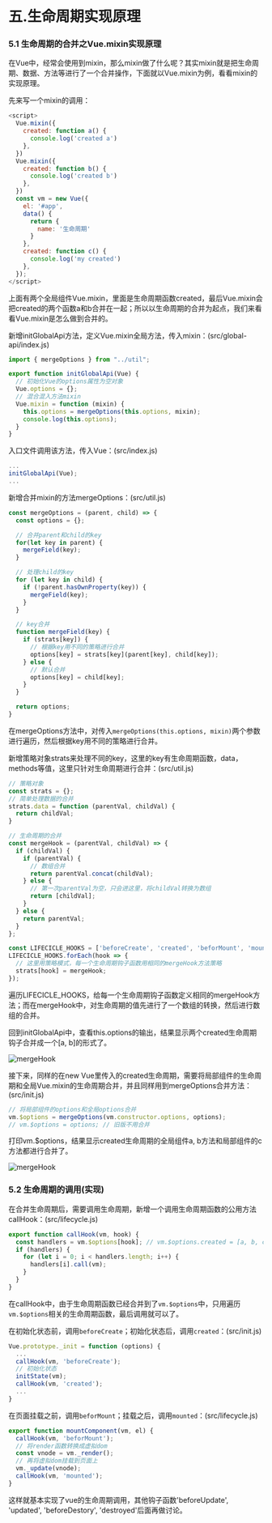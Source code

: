 # 五.生命周期实现原理

### 5.1 生命周期的合并之Vue.mixin实现原理

在Vue中，经常会使用到mixin，那么mixin做了什么呢？其实mixin就是把生命周期、数据、方法等进行了一个合并操作，下面就以Vue.mixin为例，看看mixin的实现原理。

先来写一个mixin的调用：

```js
<script>
  Vue.mixin({
    created: function a() {
      console.log('created a')
    },
  })
  Vue.mixin({
    created: function b() {
      console.log('created b')
    },
  })
  const vm = new Vue({
    el: '#app',
    data() {
      return {
        name: '生命周期'
      }
    },
    created: function c() {
      console.log('my created')
    },
  });
</script>
```

上面有两个全局组件Vue.mixin，里面是生命周期函数created，最后Vue.mixin会把created的两个函数a和b合并在一起；所以以生命周期的合并为起点，我们来看看Vue.mixin是怎么做到合并的。

新增initGlobalApi方法，定义Vue.mixin全局方法，传入mixin：(src/global-api/index.js)

```js
import { mergeOptions } from "../util";

export function initGlobalApi(Vue) {
  // 初始化Vue的options属性为空对象
  Vue.options = {};
  // 混合混入方法mixin
  Vue.mixin = function (mixin) {
    this.options = mergeOptions(this.options, mixin);
    console.log(this.options);
  }
}
```
入口文件调用该方法，传入Vue：(src/index.js)

```js
...
initGlobalApi(Vue);
...
```

新增合并mixin的方法mergeOptions：(src/util.js)

```js
const mergeOptions = (parent, child) => {
  const options = {};

  // 合并parent和child的key
  for(let key in parent) {
    mergeField(key);
  }

  // 处理child的key
  for (let key in child) {
    if (!parent.hasOwnProperty(key)) {
      mergeField(key);
    }
  }

  // key合并
  function mergeField(key) {
    if (strats[key]) {
      // 根据key用不同的策略进行合并
      options[key] = strats[key](parent[key], child[key]);
    } else {
      // 默认合并
      options[key] = child[key];
    }
  }

  return options;
}
```

在mergeOptions方法中，对传入`mergeOptions(this.options, mixin)`两个参数进行遍历，然后根据key用不同的策略进行合并。

新增策略对象strats来处理不同的key，这里的key有生命周期函数，data，methods等值，这里只针对生命周期进行合并：(src/util.js)

```js
// 策略对象
const strats = {};
// 简单处理数据的合并
strats.data = function (parentVal, childVal) {
  return childVal;
}

// 生命周期的合并
const mergeHook = (parentVal, childVal) => {
  if (childVal) {
    if (parentVal) {
      // 数组合并
      return parentVal.concat(childVal);
    } else {
      // 第一次parentVal为空，只会进这里，将childVal转换为数组
      return [childVal];
    }
  } else {
    return parentVal;
  }
};

const LIFECICLE_HOOKS = ['beforeCreate', 'created', 'beforMount', 'mounted', 'beforeUpdate', 'updated', 'beforeDestory', 'destroyed'];
LIFECICLE_HOOKS.forEach(hook => {
  // 这里用策略模式，每一个生命周期钩子函数用相同的mergeHook方法策略
  strats[hook] = mergeHook;
});
```

遍历LIFECICLE_HOOKS，给每一个生命周期钩子函数定义相同的mergeHook方法；而在mergeHook中，对生命周期的值先进行了一个数组的转换，然后进行数组的合并。

回到initGlobalApi中，查看this.options的输出，结果显示两个created生命周期钩子合并成一个[a, b]的形式了。

![mergeHook](https://user-images.githubusercontent.com/20060839/134856705-ad20a8eb-5309-4b23-873c-27b38fcfa275.png)

接下来，同样的在new Vue里传入的created生命周期，需要将局部组件的生命周期和全局Vue.mixin的生命周期合并，并且同样用到mergeOptions合并方法：(src/init.js)

```js
// 将局部组件的options和全局options合并
vm.$options = mergeOptions(vm.constructor.options, options);
// vm.$options = options; // 旧版不用合并
```
打印vm.$options，结果显示created生命周期的全局组件a, b方法和局部组件的c方法都进行合并了。

![mergeHook](https://user-images.githubusercontent.com/20060839/134857821-6e04b3f7-fd6f-43e5-8b05-f3c84098e108.png)

### 5.2 生命周期的调用(实现)

在合并生命周期后，需要调用生命周期，新增一个调用生命周期函数的公用方法callHook：(src/lifecycle.js)

```js
export function callHook(vm, hook) {
  const handlers = vm.$options[hook]; // vm.$options.created = [a, b, c]
  if (handlers) {
    for (let i = 0; i < handlers.length; i++) {
      handlers[i].call(vm);
    }
  }
}
```

在callHook中，由于生命周期函数已经合并到了`vm.$options`中，只用遍历`vm.$options`相关的生命周期函数，最后调用就可以了。

在初始化状态前，调用`beforeCreate`；初始化状态后，调用`created`：(src/init.js)

```js
Vue.prototype._init = function (options) {
  ...
  callHook(vm, 'beforeCreate');
  // 初始化状态
  initState(vm);
  callHook(vm, 'created');
  ...
}
```

在页面挂载之前，调用`beforMount`；挂载之后，调用`mounted`：(src/lifecycle.js)

```js
export function mountComponent(vm, el) {
  callHook(vm, 'beforMount');
  // 将render函数转换成虚拟dom
  const vnode = vm._render();
  // 再将虚拟dom挂载到页面上
  vm._update(vnode);
  callHook(vm, 'mounted');
}
```

这样就基本实现了vue的生命周期调用，其他钩子函数'beforeUpdate', 'updated', 'beforeDestory', 'destroyed'后面再做讨论。